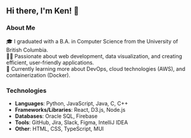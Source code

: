 ## Hi there, I'm Ken! 👋

### About Me
🎓 I graduated with a B.A. in Computer Science from the University of British Columbia.  
👨‍💻 Passionate about web development, data visualization, and creating efficient, user-friendly applications.  
🌱 Currently learning more about DevOps, cloud technologies (AWS), and containerization (Docker).  

### Technologies
- **Languages**: Python, JavaScript, Java, C, C++
- **Frameworks/Libraries**: React, D3.js, Node.js
- **Databases**: Oracle SQL, Firebase
- **Tools**: GitHub, Jira, Slack, Figma, IntelliJ IDEA
- **Other**: HTML, CSS, TypeScript, MUI
